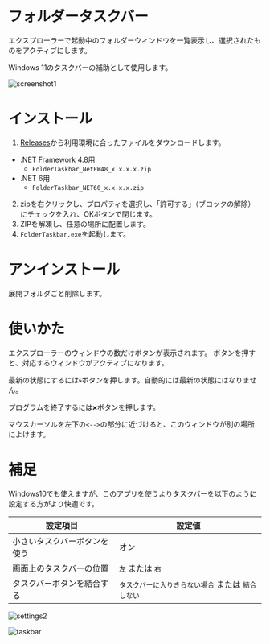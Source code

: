 # フォルダータスクバー

エクスプローラーで起動中のフォルダーウィンドウを一覧表示し、選択されたものをアクティブにします。

Windows 11のタスクバーの補助として使用します。

![screenshot1](https://user-images.githubusercontent.com/99333667/153207439-933b41cc-70f4-4136-94e3-62e7bc21f33b.png)

# インストール

1. [Releases](https://github.com/3xKEsGJQsmEQLAfuMv9QikF8i9y7Bf1D6NjguXg/folder-taskbar/releases)から利用環境に合ったファイルをダウンロードします。
  - .NET Framework 4.8用
    - `FolderTaskbar_NetFW48_x.x.x.x.zip`
  - .NET 6用
    - `FolderTaskbar_NET60_x.x.x.x.zip`
2. zipを右クリックし、プロパティを選択し、「許可する」（ブロックの解除）にチェックを入れ、OKボタンで閉じます。
3. ZIPを解凍し、任意の場所に配置します。
4. `FolderTaskbar.exe`を起動します。

# アンインストール

展開フォルダごと削除します。

# 使いかた

エクスプローラーのウィンドウの数だけボタンが表示されます。
ボタンを押すと、対応するウィンドウがアクティブになります。

最新の状態にするには`🌀`ボタンを押します。自動的には最新の状態にはなりません。

プログラムを終了するには`❌`ボタンを押します。

マウスカーソルを左下の`<-->`の部分に近づけると、このウィンドウが別の場所によけます。

# 補足

Windows10でも使えますが、このアプリを使うよりタスクバーを以下のように設定する方がより快適です。

| 設定項目                     | 設定値                                             |
| ---------------------------- | -------------------------------------------------- |
| 小さいタスクバーボタンを使う | オン                                               |
| 画面上のタスクバーの位置     | `左` または `右`                                   |
| タスクバーボタンを結合する   | `タスクバーに入りきらない場合` または `結合しない` |

![settings2](https://user-images.githubusercontent.com/99333667/153332184-be0fbb82-65c4-4645-b858-cdffea5ffd56.png)

![taskbar](https://user-images.githubusercontent.com/99333667/153332157-812dbbe4-b695-4a6d-a667-e4a83d287914.png)
